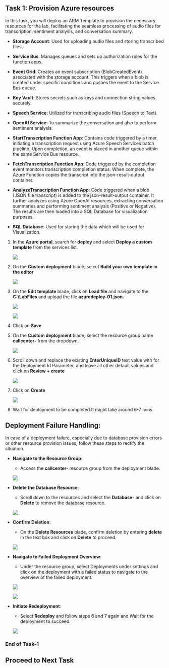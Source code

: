 ## Task 1: Provision Azure resources

In this task, you will deploy an ARM Template to provision the necessary resources for the lab, facilitating the seamless processing of audio files for transcription, sentiment analysis, and conversation summary.

   * **Storage Account**: Used for uploading audio files and storing transcribed files.

   * **Service Bus**: Manages queues and sets up authorization rules for the function apps.

   * **Event Grid**: Creates an event subscription (BlobCreatedEvent) associated with the storage account. This triggers when a blob is created under specific conditions and pushes the event to the Service Bus queue.

   * **Key Vault**: Stores secrets such as keys and connection string values securely.

   * **Speech Service**: Utilized for transcribing audio files (Speech to Text).

   * **OpenAI Service**: To summarize the conversation and also to perform sentiment analysis.

   * **StartTranscription Function App**: Contains code triggered by a timer, initiating a transcription request using Azure Speech Services batch pipeline. Upon completion, an event is placed in another queue within the same Service Bus resource.

   * **FetchTranscription Function App**: Code triggered by the completion event monitors transcription completion status. When complete, the Azure Function copies the transcript into the json-result-output container.

   * **AnalyzeTranscription Function App**: Code triggered when a blob (JSON file transcript) is added to the json-result-output container. It further analyzes using Azure OpenAI resources, extracting conversation summaries and performing sentiment analysis (Positive or Negative). The results are then loaded into a SQL Database for visualization purposes.
     
   * **SQL Database**: Used for storing the data which will be used for Visualization. 

1. In the **Azure portal**, search for **deploy** and select **Deploy a custom template** from the services list.

   ![](images/s1.png)

1. On the **Custom deployment** blade, select **Build your own template in the editor** 

   ![](images/s2.png)

1. On the **Edit template** blade, click on **Load file** and navigate to the **C:\LabFiles** and upload the file **azuredeploy-01.json**.

   ![](images/s3.png)

   ![](images/s4.png)

1. Click on **Save**

1. On the **Custom deployment** blade, select the resource group name **callcenter-<inject key="Deployment-id" enableCopy="false"></inject>** from the dropdown.

    ![](images/s5.png)

1. Scroll down and replace the existing **EnterUniqueID** text value with **<inject key="Deployment-id" enableCopy="false"></inject>** for the Deployment Id Parameter, and leave all other default values and click on **Review + create**

    ![](images/s6.png)

1. Click on **Create**

   ![](images/s7.png)
   
1. Wait for deployment to be completed.It might take around 6-7 mins.

## Deployment Failure Handling:

In case of a deployment failure, especially due to database provision errors or other resource provision issues, follow these steps to rectify the situation.

* **Navigate to the Resource Group**:

   * Access the **callcenter-<inject key="Deployment-id" enableCopy="false"></inject>** resource group from the deployment blade.

   ![](images/s43.png)


* **Delete the Database Resource**:

   * Scroll down to the resources and select the **Database-<inject key="Deployment-id" enableCopy="false"></inject>** and click on **Delete** to remove the database resource.

   ![](images/s44.png)

* **Confirm Deletion**:

   * On the **Delete Resources** blade, confirm deletion by entering **delete** in the text box and click on **Delete** to proceed.

   ![](images/s45.png)
  
* **Navigate to Failed Deployment Overview**:

   * Under the resource group, select Deployments under settings and click on the deployment with a failed status to navigate to the overview of the failed deployment.
  
   ![](images/s46.png)
  
   ![](images/s47.png)

* **Initiate Redeployment**:

   * Select **Redeploy** and follow steps 6 and 7 again and Wait for the deployment to succeed.
     
   ![](images/s50.png)

### End of Task-1

## Proceed to Next Task
